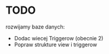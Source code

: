 # TODO 

rozwijamy baze danych:
* Dodac wiecej Triggerow (obecnie 2)
* Popraw strukture view i triggerow
  
